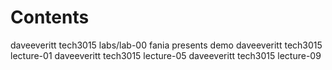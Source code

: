 # Contents

daveeveritt tech3015 labs/lab-00
fania presents demo
daveeveritt tech3015 lecture-01
daveeveritt tech3015 lecture-05
daveeveritt tech3015 lecture-09
